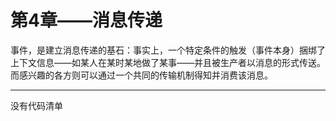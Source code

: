 # 第4章——消息传递

事件，是建立消息传递的基石：事实上，一个特定条件的触发（事件本身）捆绑了上下文信息——如某人在某时某地做了某事——并且被生产者以消息的形式传送。而感兴趣的各方则可以通过一个共同的传输机制得知并消费该消息。

---

没有代码清单